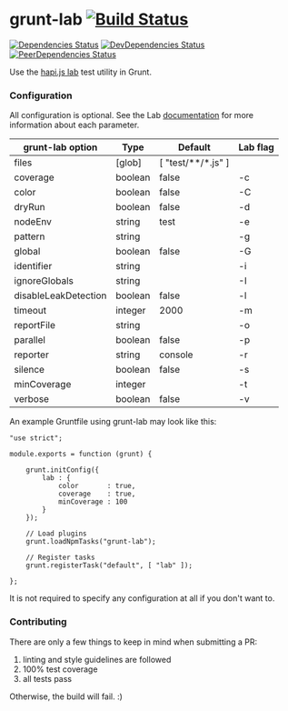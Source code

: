 grunt-lab [![Build Status](https://travis-ci.org/wtcross/grunt-lab.svg)](https://travis-ci.org/wtcross/grunt-lab)
=========

[![Dependencies Status](https://david-dm.org/wtcross/grunt-lab.png)](https://david-dm.org/wtcross/grunt-lab)
[![DevDependencies Status](https://david-dm.org/wtcross/grunt-lab/dev-status.png)](https://david-dm.org/wtcross/grunt-lab#info=devDependencies)
[![PeerDependencies Status](https://david-dm.org/wtcross/grunt-lab/peer-status.png)](https://david-dm.org/wtcross/grunt-lab#info=peerDependencies)

Use the [hapi.js lab](https://github.com/hapijs/lab) test utility in Grunt.

### Configuration
All configuration is optional. See the Lab [documentation](https://github.com/spumko/lab) for more information about each parameter.

| grunt-lab option | Type    | Default            | Lab flag |
| ---------------- | ------- | ------------------ | -------- |
| files            | [glob]  | [ "test/**/*.js" ] |          |
| coverage         | boolean | false              | -c       |
| color            | boolean | false              | -C       |
| dryRun           | boolean | false              | -d       |
| nodeEnv          | string  | test               | -e       |
| pattern          | string  |                    | -g       |
| global           | boolean | false              | -G       |
| identifier       | string  |                    | -i       |
| ignoreGlobals    | string  |                    | -I       |
| disableLeakDetection    | boolean | false              | -l       |
| timeout          | integer | 2000               | -m       |
| reportFile       | string  |                    | -o       |
| parallel         | boolean | false              | -p       |
| reporter         | string  | console            | -r       |
| silence          | boolean | false              | -s       |
| minCoverage      | integer |                    | -t       |
| verbose          | boolean | false              | -v       |

An example Gruntfile using grunt-lab may look like this:
```
"use strict";

module.exports = function (grunt) {

	grunt.initConfig({
		lab : {
			color       : true,
			coverage    : true,
			minCoverage : 100
		}
	});

	// Load plugins
	grunt.loadNpmTasks("grunt-lab");

	// Register tasks
	grunt.registerTask("default", [ "lab" ]);

};
```

It is not required to specify any configuration at all if you don't want to.


### Contributing
There are only a few things to keep in mind when submitting a PR:

1. linting and style guidelines are followed
2. 100% test coverage
3. all tests pass

Otherwise, the build will fail. :)
